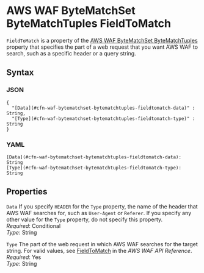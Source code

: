 # AWS WAF ByteMatchSet ByteMatchTuples FieldToMatch<a name="aws-properties-waf-bytematchset-bytematchtuples-fieldtomatch"></a>

`FieldToMatch` is a property of the [AWS WAF ByteMatchSet ByteMatchTuples](aws-properties-waf-bytematchset-bytematchtuples.md) property that specifies the part of a web request that you want AWS WAF to search, such as a specific header or a query string\.

## Syntax<a name="w4ab1c21c14e2103b5"></a>

### JSON<a name="aws-properties-waf-bytematchset-bytematchtuples-fieldtomatch-syntax.json"></a>

```
{
  "[Data](#cfn-waf-bytematchset-bytematchtuples-fieldtomatch-data)" : String,
  "[Type](#cfn-waf-bytematchset-bytematchtuples-fieldtomatch-type)" : String
}
```

### YAML<a name="aws-properties-waf-bytematchset-bytematchtuples-fieldtomatch-syntax.yaml"></a>

```
[Data](#cfn-waf-bytematchset-bytematchtuples-fieldtomatch-data): String
[Type](#cfn-waf-bytematchset-bytematchtuples-fieldtomatch-type): String
```

## Properties<a name="w4ab1c21c14e2103b7"></a>

`Data`  <a name="cfn-waf-bytematchset-bytematchtuples-fieldtomatch-data"></a>
If you specify `HEADER` for the `Type` property, the name of the header that AWS WAF searches for, such as `User-Agent` or `Referer`\. If you specify any other value for the `Type` property, do not specify this property\.  
*Required*: Conditional  
*Type*: String

`Type`  <a name="cfn-waf-bytematchset-bytematchtuples-fieldtomatch-type"></a>
The part of the web request in which AWS WAF searches for the target string\. For valid values, see [FieldToMatch](https://docs.aws.amazon.com/waf/latest/APIReference/API_FieldToMatch.html) in the *AWS WAF API Reference*\.  
*Required*: Yes  
*Type*: String
